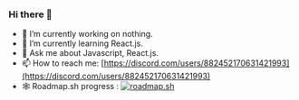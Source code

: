 ### Hi there 👋

- 🔭 I’m currently working on nothing.
- 🌱 I’m currently learning React.js.
- 💬 Ask me about Javascript, React.js.
- 📫 How to reach me: [https://discord.com/users/882452170631421993](https://discord.com/users/882452170631421993)
- 🕸️ Roadmap.sh progress :
[![roadmap.sh](https://roadmap.sh/card/tall/64fb26465ce9f4ca58a44524?variant=dark)](https://roadmap.sh)
